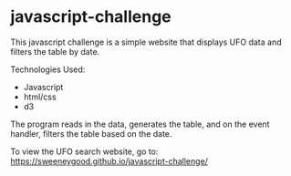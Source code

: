 # javascript-challenge


This javascript challenge is a simple website that displays UFO data and filters the table by date. 

Technologies Used: 
- Javascript
- html/css
- d3

The program reads in the data, generates the table, and on the event handler, filters the table based on the date. 

To view the UFO search website, go to: https://sweeneygood.github.io/javascript-challenge/ 

